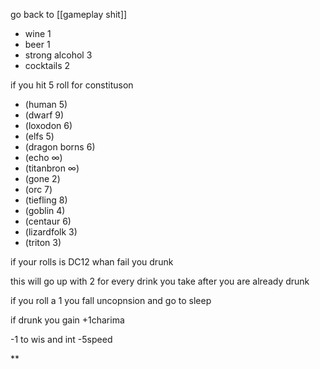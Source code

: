 go back to [[gameplay shit]]

- wine 1
- beer 1
- strong alcohol 3
- cocktails 2

if you hit 5 roll for constituson

- (human 5)
- (dwarf 9)
- (loxodon 6)
- (elfs 5)
- (dragon borns 6)
- (echo ∞)
- (titanbron ∞)
- (gone 2)
- (orc 7)
- (tiefling 8)
- (goblin 4)
- (centaur 6)
- (lizardfolk 3)
- (triton 3)

  

if your rolls is DC12 whan fail you drunk

this will go up with 2 for every drink you take after you are already drunk

if you roll a 1 you fall uncopnsion and go to sleep 

  

if drunk you gain +1charima

-1 to wis and int -5speed

**